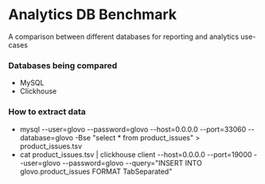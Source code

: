 # Analytics DB Benchmark

A comparison between different databases for reporting and analytics use-cases

### Databases being compared

* MySQL
* Clickhouse

### How to extract data

* mysql --user=glovo --password=glovo --host=0.0.0.0 --port=33060 --database=glovo -Bse "select * from product_issues" > product_issues.tsv
* cat product_issues.tsv | clickhouse client --host=0.0.0.0 --port=19000 --user=glovo --password=glovo --query="INSERT INTO glovo.product_issues FORMAT TabSeparated"